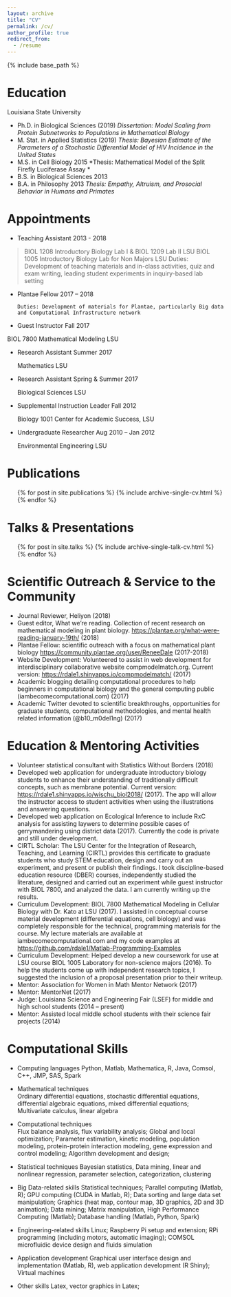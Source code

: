 ```yaml
---
layout: archive
title: "CV"
permalink: /cv/
author_profile: true
redirect_from:
  - /resume
---
```


{% include base_path %}

Education
======
Louisiana State University								
* Ph.D. in Biological Sciences (2019)
*Dissertation: Model Scaling from Protein Subnetworks to Populations in Mathematical Biology*
* M. Stat. in Applied Statistics (2019)
*Thesis: Bayesian Estimate of the Parameters of a Stochastic Differential Model of HIV Incidence in the United States*
* M.S. in Cell Biology									        	2015
	*Thesis: Mathematical Model of the Split Firefly Luciferase Assay	*	
* B.S. in Biological Sciences							    		2013
* B.A. in Philosophy									          	2013
*Thesis: Empathy, Altruism, and Prosocial Behavior in Humans and Primates*


Appointments
======
* Teaching Assistant 2013 - 2018 

>BIOL 1208 Introductory Biology Lab I & BIOL 1209 Lab II				    LSU
>BIOL 1005 Introductory Biology Lab for Non Majors				    	    LSU
 >   Duties: Development of teaching materials and in-class activities, quiz and exam writing, leading student experiments in inquiry-based lab setting 

* Plantae Fellow							                                  	 2017 – 2018

	  Duties: Development of materials for Plantae, particularly Big data and Computational Infrastructure network 
    
* Guest Instructor									                                Fall 2017 

 BIOL 7800 Mathematical Modeling 							                  LSU
  
* Research Assistant 									                              Summer 2017 

  Mathematics 										                                LSU
  
* Research Assistant 							                                  Spring & Summer 2017 

  Biological Sciences						                        			    LSU
  
* Supplemental Instruction Leader 		             					        Fall 2012 

  Biology 1001 						                                        Center for Academic Success, LSU
  
* Undergraduate Researcher 						                              Aug 2010 – Jan 2012 

  Environmental Engineering 								                      LSU

Publications
======
  <ul>{% for post in site.publications %}
    {% include archive-single-cv.html %}
  {% endfor %}</ul>
  
Talks & Presentations
======
  <ul>{% for post in site.talks %}
    {% include archive-single-talk-cv.html %}
  {% endfor %}</ul>
  

  
Scientific Outreach & Service to the Community
======
* Journal Reviewer, Heliyon (2018)
* Guest editor, What we’re reading. Collection of recent research on mathematical modeling in plant biology. https://plantae.org/what-were-reading-january-19th/ (2018)
* Plantae Fellow: scientific outreach with a focus on mathematical plant biology https://community.plantae.org/user/ReneeDale (2017-2018)
* Website Development: Volunteered to assist in web development for interdisciplinary collaborative website compmodelmatch.org. Current version: https://rdale1.shinyapps.io/compmodelmatch/ (2017)
* Academic blogging detailing computational procedures to help beginners in computational biology and the general computing public (iambecomecomputational.com) (2017)
* Academic Twitter devoted to scientific breakthroughs, opportunities for graduate students, computational methodologies, and mental health related information (@b10_m0del1ng) (2017)

Education & Mentoring Activities
======
* Volunteer statistical consultant with Statistics Without Borders (2018)
* Developed web application for undergraduate introductory biology students to enhance their understanding of traditionally difficult concepts, such as membrane potential. Current version: https://rdale1.shinyapps.io/wischu_biol2018/ (2017). The app will allow the instructor access to student activities when using the illustrations and answering questions.
* Developed web application on Ecological Inference to include RxC analysis for assisting laywers to determine possible cases of gerrymandering using district data (2017). Currently the code is private and still under development. 
* CIRTL Scholar: The LSU Center for the Integration of Research, Teaching, and Learning (CIRTL) provides this certificate to graduate students who study STEM education, design and carry out an experiment, and present or publish their findings. I took discipline-based education resource (DBER) courses, independently studied the literature, designed and carried out an experiment while guest instructor with BIOL 7800, and analyzed the data. I am currently writing up the results.
* Curriculum Development: BIOL 7800 Mathematical Modeling in Cellular Biology with Dr. Kato at LSU (2017). I assisted in conceptual course material development (differential equations, cell biology) and was completely responsible for the technical, programming materials for the course. My lecture materials are available at iambecomecomputational.com and my code examples at https://github.com/rdale1/Matlab-Programming-Examples 
* Curriculum Development: Helped develop a new coursework for use at LSU course BIOL 1005 Laboratory for non-science majors (2016). To help the students come up with independent research topics, I suggested the inclusion of a proposal presentation prior to their writeup. 
* Mentor: Association for Women in Math Mentor Network (2017)
* Mentor: MentorNet (2017)
* Judge: Louisiana Science and Engineering Fair (LSEF) for middle and high school students (2014 – present)
* Mentor: Assisted local middle school students with their science fair projects (2014)


Computational Skills
======
* Computing languages                                                                                                                       Python, Matlab, Mathematica, R, Java, Comsol, C++, JMP, SAS, Spark

* Mathematical techniques                                     	                                                             
    Ordinary differential equations, stochastic differential equations, differential algebraic equations, mixed differential equations; Multivariate calculus, linear algebra

* Computational techniques								                
    Flux balance analysis, flux variability analysis; Global and local optimization; Parameter estimation, kinetic modeling, population modeling, protein-protein interaction modeling, gene expression and control modeling; Algorithm development and design; 
    
* Statistical techniques                                                                                                                      Bayesian statistics, Data mining, linear and nonlinear regression, parameter selection, categorization, clustering 

* Big Data-related skills
	Statistical techniques; Parallel computing (Matlab, R); GPU computing (CUDA in Matlab, R); Data sorting and large data set       manipulation; Graphics (heat map, contour map, 3D graphics, 2D and 3D animation); Data mining; Matrix manipulation, High Performance Computing (Matlab); Database handling (Matlab, Python, Spark)
  
* Engineering-related skills
	Linux; Raspberry Pi setup and extension; RPi programming (including motors, automatic imaging); COMSOL microfluidic device design and fluids simulation
  
* Application development
	Graphical user interface design and implementation (Matlab, R), web application development (R Shiny); Virtual machines
  
* Other skills                                                                                                                             Latex, vector graphics in Latex; 

